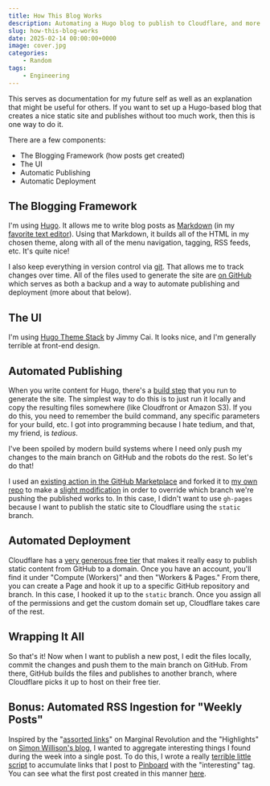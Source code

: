 ```yaml
---
title: How This Blog Works
description: Automating a Hugo blog to publish to Cloudflare, and more.
slug: how-this-blog-works
date: 2025-02-14 00:00:00+0000
image: cover.jpg
categories:
    - Random
tags:
    - Engineering
---
```


This serves as documentation for my future self as well as an explanation that
might be useful for others. If you want to set up a Hugo-based blog that creates
a nice static site and publishes without too much work, then this is one way to
do it.

There are a few components:

- The Blogging Framework (how posts get created)
- The UI
- Automatic Publishing
- Automatic Deployment

## The Blogging Framework

I'm using [Hugo](https://gohugo.io/). It allows me to write blog posts as
[Markdown](https://www.markdownguide.org/basic-syntax/) (in my [favorite
text editor](https://www.vim.org/)). Using that Markdown, it builds all of the
HTML in my chosen theme, along with all of the menu navigation, tagging, RSS
feeds, etc. It's quite nice!

I also keep everything in version control via [git](https://git-scm.com/). That
allows me to track changes over time. All of the files used to generate the site
are [on GitHub](https://github.com/briandailey/dailey.page/) which serves as
both a backup and a way to automate publishing and deployment (more about that below).

## The UI

I'm using [Hugo Theme Stack](https://github.com/CaiJimmy/hugo-theme-stack) by
Jimmy Cai. It looks nice, and I'm generally terrible at front-end design.

## Automated Publishing

When you write content for Hugo, there's a [build
step](https://gohugo.io/commands/hugo_build/) that you run to generate the site.
The simplest way to do this is to just run it locally and copy the resulting
files somewhere (like Cloudfront or Amazon S3). If you do this, you need to
remember the build command, any specific parameters for your build, etc. I got
into programming because I hate tedium, and that, my friend, is _tedious_.

I've been spoiled by modern build systems where I need only push my changes to
the main branch on GitHub and the robots do the rest. So let's do that!

I used an [existing action in the GitHub
Marketplace](https://github.com/marketplace/actions/hugo-gh-pages-action) and
forked it to [my own repo](https://github.com/briandailey/actions-hugo/) to make
a [slight
modification](https://github.com/briandailey/actions-hugo/commit/3246cff7d82dfba2cf8f8518948e794a72aba14f)
in order to override which branch we're pushing the published works to. In this
case, I didn't want to use `gh-pages` because I want to publish the static site
to Cloudflare using the `static` branch.

## Automated Deployment

Cloudflare has a [very generous free
tier](https://mattsayar.com/why-does-cloudflare-pages-have-such-a-generous-free-tier/)
that makes it really easy to publish static content from GitHub to a domain.
Once you have an account, you'll find it under "Compute (Workers)" and then
"Workers & Pages." From there, you can create a Page and hook it up to a
specific GitHub repository and branch. In this case, I hooked it up to the
`static` branch. Once you assign all of the permissions and get the custom
domain set up, Cloudflare takes care of the rest.

## Wrapping It All

So that's it! Now when I want to publish a new post, I edit the files locally,
commit the changes and push them to the main branch on GitHub. From there,
GitHub builds the files and publishes to another branch, where Cloudflare picks
it up to host on their free tier.


## Bonus: Automated RSS Ingestion for "Weekly Posts"

Inspired by the "[assorted links](https://marginalrevolution.com/marginalrevolution/2025/02/friday-assorted-links-508.html)"
on Marginal Revolution and the "Highlights" on [Simon Willison's
blog](https://simonwillison.net/), I wanted to aggregate interesting things I
found during the week into a single post. To do this, I wrote a really [terrible
little script](https://github.com/briandailey/weeklylink) to accumulate links
that I post to [Pinboard](https://pinboard.in/) with the "interesting" tag. You
can see what the first post created in this manner
[here](/p/weekly-assorted-things-2025-02-14/).
